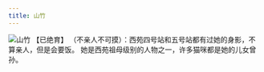```yaml
---
title: 山竹
---
```

![山竹](/mao/山竹.jpg)
【已绝育】
（不亲人不可摸）：西苑四号站和五号站都有过她的身影，不算亲人，但是会要饭。
她是西苑祖母级别的人物之一，许多猫咪都是她的儿女曾孙。